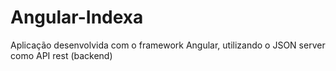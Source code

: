 # Angular-Indexa
Aplicação desenvolvida com o framework Angular, utilizando o JSON server como API rest (backend)
